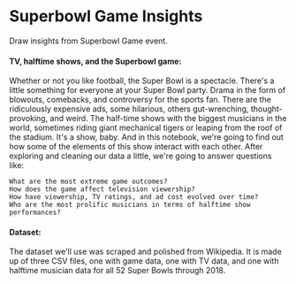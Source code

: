 # Superbowl Game Insights
Draw insights from Superbowl Game event.

#### TV, halftime shows, and the Superbowl game:

Whether or not you like football, the Super Bowl is a spectacle. There's a little something for everyone at your Super Bowl party. Drama in the form of blowouts, comebacks, and controversy for the sports fan. There are the ridiculously expensive ads, some hilarious, others gut-wrenching, thought-provoking, and weird. The half-time shows with the biggest musicians in the world, sometimes riding giant mechanical tigers or leaping from the roof of the stadium. It's a show, baby. And in this notebook, we're going to find out how some of the elements of this show interact with each other. After exploring and cleaning our data a little, we're going to answer questions like:

    What are the most extreme game outcomes?
    How does the game affect television viewership?
    How have viewership, TV ratings, and ad cost evolved over time?
    Who are the most prolific musicians in terms of halftime show performances?

#### Dataset:

The dataset we'll use was scraped and polished from Wikipedia. It is made up of three CSV files, one with game data, one with TV data, and one with halftime musician data for all 52 Super Bowls through 2018.

